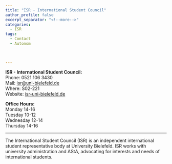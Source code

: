 ```yaml
---
title: "ISR - International Student Council"
author_profile: false
excerpt_separator: "<!--more-->"
categories:
  - ISR
tags:
  - Contact
  - Autonom
  


---
```


**ISR - International Student Council:** <br>
Phone: 0521 106 3430 <br>
Mail: isr@uni-bielefeld.de <br>
Where: S02-221 <br>
Website: [isr-uni-bielefeld.de](http://isr-uni-bielefeld.de/)

**Office Hours:**<br>
Monday 14-16<br>
Tuesday 10-12<br>
Wednesday 12-14<br>
Thursday 14-16<br>

<hr>

The International Student Council (ISR) is an independent international student representative body at University Bielefeld. ISR works with university administration and AStA, advocating for interests and needs of international students. 
